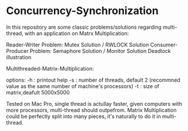 # Concurrency-Synchronization

In this repository are some classic problems/solutions regarding multi-thread, with an application on Matrx Multiplication:

Reader-Writer Problem: Mutex Solution / RWLOCK Solution
Consumer-Producer Problem:  Semaphore Solution / Monitor Solution
Deadlock illustration


Multithreaded-Matrix-Multiplication:

options:
-h : printout help
-s : number of threads, default 2 (recommned value as the same number of machine's processors)
-t : size of matrix,deafult 5000x5000

Tested on Mac Pro, single thread is actullay faster, given computers with more processors, multi-thread should outpefrom.
Matrix Multiplication could be perfectly split into many pieces, it's naturally to do it in multi-thread.

